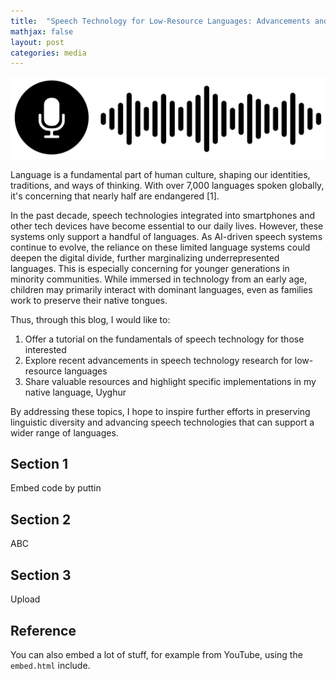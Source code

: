 ```yaml
---
title:  "Speech Technology for Low-Resource Languages: Advancements and Implementations for Uyghur"
mathjax: false
layout: post
categories: media
---
```


<img src="./../images/speech.jpg" alt="Speech" style="max-width: 100%; height: auto;">

Language is a fundamental part of human culture, shaping our identities, traditions, and ways of thinking. With over 7,000 languages spoken globally, it's concerning that nearly half are endangered <a href="https://www.ethnologue.com" style="text-decoration: none;" target="_blank" title="Visit Ethnologue for more info">[1]</a>.

In the past decade, speech technologies integrated into smartphones and other tech devices have become essential to our daily lives. However, these systems only support a handful of languages. As AI-driven speech systems continue to evolve, the reliance on these limited language systems could deepen the digital divide, further marginalizing underrepresented languages. This is especially concerning for younger generations in minority communities. While immersed in technology from an early age, children may primarily interact with dominant languages, even as families work to preserve their native tongues.

Thus, through this blog, I would like to:
1. Offer a tutorial on the fundamentals of speech technology for those interested
2. Explore recent advancements in speech technology research for low-resource languages
3. Share valuable resources and highlight specific implementations in my native language, Uyghur

By addressing these topics, I hope to inspire further efforts in preserving linguistic diversity and advancing speech technologies that can support a wider range of languages.

## Section 1

Embed code by puttin

## Section 2

ABC

## Section 3

Upload

## Reference

You can also embed a lot of stuff, for example from YouTube, using the `embed.html` include.